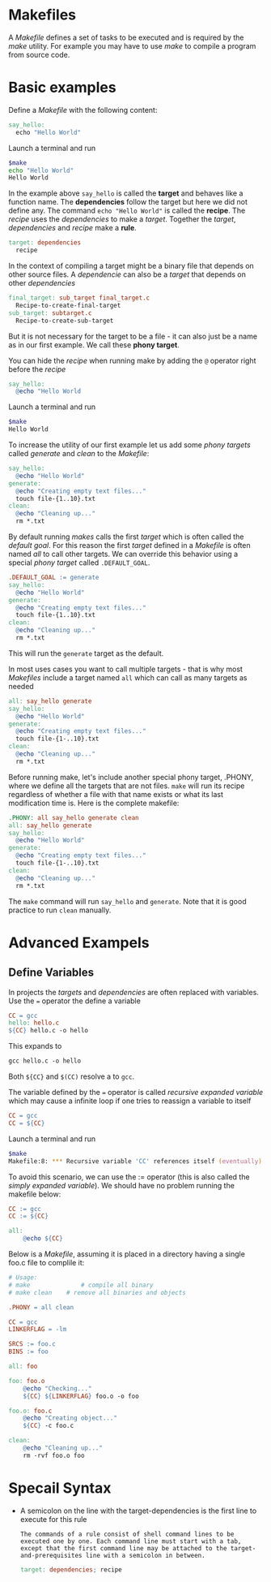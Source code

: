 # Makefiles
A *Makefile* defines a set of tasks to be executed and is required by the *make* utility. For example you may have to use *make* to compile a program from source code.

# Basic examples
Define a *Makefile* with the following content:
```makefile
say_hello:
  echo "Hello World"
```

Launch a terminal and run

```zsh
$make
echo "Hello World"
Hello World
```

In the example above ```say_hello``` is called the **target** and behaves like a function name. The **dependencies** follow the target but here we did not define any. The command ```echo "Hello World"``` is called the **recipe**. The *recipe* uses the *dependencies* to make a *target*. Together the *target*, *dependencies* and *recipe* make a **rule**.
```makefile
target: dependencies
  recipe
```

In the context of compiling a target might be a binary file that depends on other source files. A *dependencie* can also be a *target* that depends on other *dependencies*
```makefile
final_target: sub_target final_target.c
  Recipe-to-create-final-target
sub_target: subtarget.c
  Recipe-to-create-sub-target
```

But it is not necessary for the target to be a file - it can also just be a name as in our first example. We call these **phony target**.

You can hide the *recipe* when running make by adding the ```@``` operator right before the *recipe*
```makefile
say_hello:
  @echo "Hello World
```
Launch a terminal and run
```zsh
$make
Hello World
```

To increase the utility of our first example let us add some *phony targets* called *generate* and *clean* to the *Makefile*:
```makefile
say_hello:
  @echo "Hello World"
generate:
  @echo "Creating empty text files..."
  touch file-{1..10}.txt
clean:
  @echo "Cleaning up..."
  rm *.txt
```

By default running *makes* calls the first *target* which is often called the *default goal*. For this reason the first *target* defined in a *Makefile* is often named *all* to call other targets. We can override this behavior using a special *phony target* called ```.DEFAULT_GOAL```.
```makefile
.DEFAULT_GOAL := generate
say_hello:
  @echo "Hello World"
generate:
  @echo "Creating empty text files..."
  touch file-{1..10}.txt
clean:
  @echo "Cleaning up..."
  rm *.txt
```
This will run the ```generate``` target as the default.

In most uses cases you want to call multiple targets - that is why most *Makefiles* include a target named ```all``` which can call as many targets as needed
```makefile
all: say_hello generate
say_hello:
  @echo "Hello World"
generate:
  @echo "Creating empty text files..."
  touch file-{1-..10}.txt
clean:
  @echo "Cleaning up..."
  rm *.txt
```
Before running make, let's include another special phony target, .PHONY, where we define all the targets that are not files. ```make``` will run its recipe regardless of whether a file with that name exists or what its last modification time is. Here is the complete makefile:
```makefile
.PHONY: all say_hello generate clean
all: say_hello generate
say_hello:
  @echo "Hello World"
generate:
  @echo "Creating empty text files..."
  touch file-{1-..10}.txt
clean:
  @echo "Cleaning up..."
  rm *.txt
```
The ```make``` command will run ```say_hello``` and ```generate```. Note that it is good practice to run ```clean``` manually.

# Advanced Exampels
## Define Variables
In projects the *targets* and *dependencies* are often replaced with variables.
Use the ```=``` operator the define a variable
```makefile
CC = gcc
hello: hello.c
${CC} hello.c -o hello
```
This expands to
```makefile
gcc hello.c -o hello
```
Both ```${CC}``` and ```$(CC)``` resolve a to ```gcc```.

The variable defined by the ```=``` operator is called *recursive expanded variable* which may cause a infinite loop if one tries to reassign a variable to itself
```makefile
CC = gcc
CC = ${CC}
```
Launch a terminal and run
```zsh
$make
Makefile:8: *** Recursive variable 'CC' references itself (eventually).  Stop.
```
To avoid this scenario, we can use the := operator (this is also called the *simply expanded variable*). We should have no problem running the makefile below:
```makefile
CC := gcc
CC := ${CC}

all:
    @echo ${CC}
```

Below is a *Makefile*, assuming it is placed in a directory having a single foo.c file to complile it:
```makefile
# Usage:
# make 				# compile all binary
# make clean 	# remove all binaries and objects

.PHONY = all clean

CC = gcc
LINKERFLAG = -lm

SRCS := foo.c
BINS := foo

all: foo

foo: foo.o
	@echo "Checking..."
	${CC} ${LINKERFLAG} foo.o -o foo

foo.o: foo.c
	@echo "Creating object..."
	${CC} -c foo.c

clean:
	@echo "Cleaning up..."
	rm -rvf foo.o foo
```

# Specail Syntax
- A semicolon on the line with the target-dependencies is the first line to execute for this rule
  ```
  The commands of a rule consist of shell command lines to be executed one by one. Each command line must start with a tab, except that the first command line may be attached to the target-and-prerequisites line with a semicolon in between.
  ```
  ```makefile
  target: dependencies; recipe
  ```